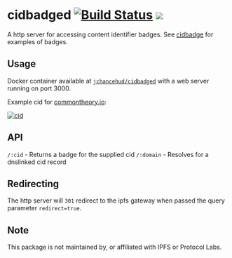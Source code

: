 # cidbadged [![Build Status](https://travis-ci.org/jchancehud/cidbadged.svg?branch=master)](https://travis-ci.org/jchancehud/cidbadged) [![](https://images.microbadger.com/badges/image/jchancehud/cidbadged.svg)](https://hub.docker.com/r/jchancehud/cidbadged/ "See docker hub for more information")

A http server for accessing content identifier badges. See [cidbadge](https://github.com/jchancehud/cidbadge) for examples of badges.

## Usage

Docker container available at [`jchancehud/cidbadged`](https://hub.docker.com/r/jchancehud/cidbadged/) with a web server running on port 3000.

Example cid for [commontheory.io](https://commontheory.io):

[![cid](https://dnslink-cid-badge.commontheory.io/commontheory.io)](https://dnslink-cid-badge.commontheory.io/commontheory.io?redirect=true)

## API

`/:cid` - Returns a badge for the supplied cid
`/:domain` - Resolves for a dnslinked cid record

## Redirecting

The http server will `301` redirect to the ipfs gateway when passed the query parameter `redirect=true`.

## Note

This package is not maintained by, or affiliated with IPFS or Protocol Labs.
